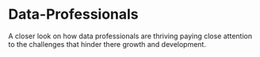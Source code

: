 # Data-Professionals
A closer look on how data professionals are thriving paying close attention to the challenges that hinder there growth and development.
